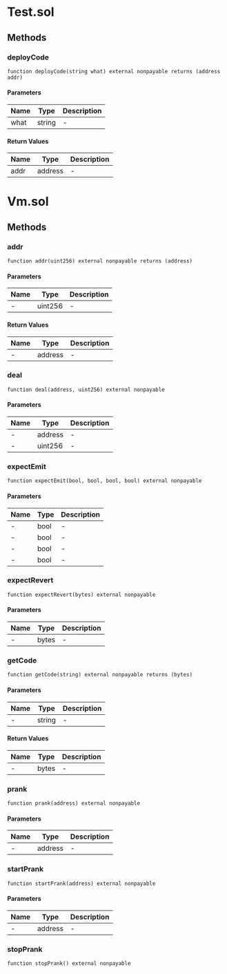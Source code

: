 
# Test.sol

    

    
## Methods
### deployCode
```solidity
function deployCode(string what) external nonpayable returns (address addr)
```

            

            
#### Parameters

| Name | Type | Description |
|---|---|---|
| what | string | - |

#### Return Values

| Name | Type | Description |
|---|---|---|
| addr | address | - |



# Vm.sol

    

    
## Methods
### addr
```solidity
function addr(uint256) external nonpayable returns (address)
```

            

            
#### Parameters

| Name | Type | Description |
|---|---|---|
| - | uint256 | - |

#### Return Values

| Name | Type | Description |
|---|---|---|
| - | address | - |

### deal
```solidity
function deal(address, uint256) external nonpayable
```

            

            
#### Parameters

| Name | Type | Description |
|---|---|---|
| - | address | - |
| - | uint256 | - |

### expectEmit
```solidity
function expectEmit(bool, bool, bool, bool) external nonpayable
```

            

            
#### Parameters

| Name | Type | Description |
|---|---|---|
| - | bool | - |
| - | bool | - |
| - | bool | - |
| - | bool | - |

### expectRevert
```solidity
function expectRevert(bytes) external nonpayable
```

            

            
#### Parameters

| Name | Type | Description |
|---|---|---|
| - | bytes | - |

### getCode
```solidity
function getCode(string) external nonpayable returns (bytes)
```

            

            
#### Parameters

| Name | Type | Description |
|---|---|---|
| - | string | - |

#### Return Values

| Name | Type | Description |
|---|---|---|
| - | bytes | - |

### prank
```solidity
function prank(address) external nonpayable
```

            

            
#### Parameters

| Name | Type | Description |
|---|---|---|
| - | address | - |

### startPrank
```solidity
function startPrank(address) external nonpayable
```

            

            
#### Parameters

| Name | Type | Description |
|---|---|---|
| - | address | - |

### stopPrank
```solidity
function stopPrank() external nonpayable
```

            

            

